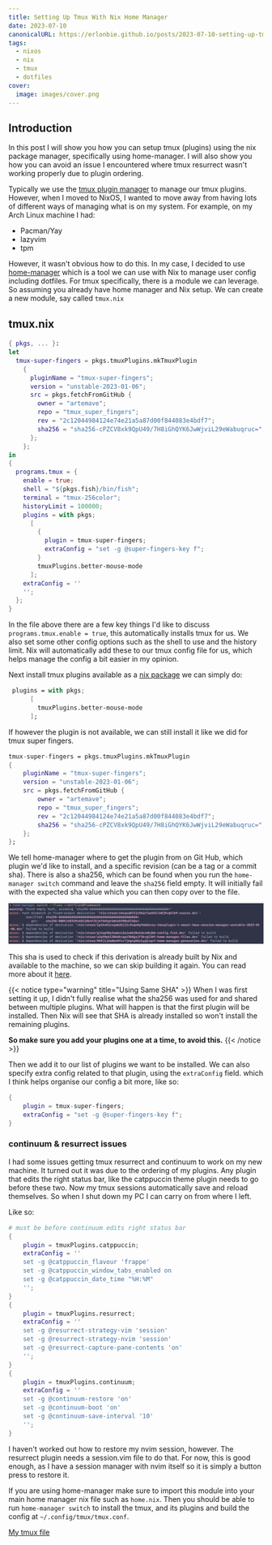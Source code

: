 ```yaml
---
title: Setting Up Tmux With Nix Home Manager
date: 2023-07-10
canonicalURL: https://erlonbie.github.io/posts/2023-07-10-setting-up-tmux-with-nix-home-manager
tags:
  - nixos
  - nix
  - tmux
  - dotfiles
cover:
  image: images/cover.png
---
```



## Introduction

In this post I will show you how you can setup tmux (plugins) using the nix package manager, specifically using home-manager.
I will also show you how you can avoid an issue I encountered where tmux resurrect wasn't working properly due to 
plugin ordering.

Typically we use the [tmux plugin manager](https://github.com/tmux-plugins/tpm) to manage our tmux plugins.
However, when I moved to NixOS, I wanted to move away from having lots of different ways of managing what is on my
system. For example, on my Arch Linux machine I had:

- Pacman/Yay
- lazyvim
- tpm

However, it wasn't obvious how to do this. In my case, I decided to use [home-manager](https://nixos.wiki/wiki/Home_Manager) 
which is a tool we can use with
Nix to manage user config including dotfiles. For tmux specifically, there is a module we can leverage. So assuming
you already have home manager and Nix setup. We can create a new module, say called `tmux.nix`

## tmux.nix

```nix
{ pkgs, ... }:
let
  tmux-super-fingers = pkgs.tmuxPlugins.mkTmuxPlugin
    {
      pluginName = "tmux-super-fingers";
      version = "unstable-2023-01-06";
      src = pkgs.fetchFromGitHub {
        owner = "artemave";
        repo = "tmux_super_fingers";
        rev = "2c12044984124e74e21a5a87d00f844083e4bdf7";
        sha256 = "sha256-cPZCV8xk9QpU49/7H8iGhQYK6JwWjviL29eWabuqruc=";
      };
    };
in
{
  programs.tmux = {
    enable = true;
    shell = "${pkgs.fish}/bin/fish";
    terminal = "tmux-256color";
    historyLimit = 100000;
    plugins = with pkgs;
      [
        {
          plugin = tmux-super-fingers;
          extraConfig = "set -g @super-fingers-key f";
        }
        tmuxPlugins.better-mouse-mode
      ];
    extraConfig = ''
    '';
  };
}
```

In the file above there are a few key things I'd like to discuss `programs.tmux.enable = true`, this automatically installs
tmux for us. We also set some other config options such as the shell to use and the history limit. Nix will automatically
add these to our tmux config file for us, which helps manage the config a bit easier in my opinion.

Next install tmux plugins available as a
[nix package](https://search.nixos.org/packages?channel=unstable&show=tmuxPlugins.better-mouse-mode&from=0&size=50&sort=relevance&type=packages&query=better+mouse+mode) we can simply do:

```nix
 plugins = with pkgs;
      [
        tmuxPlugins.better-mouse-mode
      ];

```

If however the plugin is not available, we can still install it like we did for tmux super fingers. 

```nix
tmux-super-fingers = pkgs.tmuxPlugins.mkTmuxPlugin
{
    pluginName = "tmux-super-fingers";
    version = "unstable-2023-01-06";
    src = pkgs.fetchFromGitHub {
        owner = "artemave";
        repo = "tmux_super_fingers";
        rev = "2c12044984124e74e21a5a87d00f844083e4bdf7";
        sha256 = "sha256-cPZCV8xk9QpU49/7H8iGhQYK6JwWjviL29eWabuqruc=";
    };
};
```

We tell home-manager where to get the plugin from on Git Hub,
which plugin we'd like to install, and a specific revision (can be a tag or a commit sha). There is also a sha256, which
can be found when you run the `home-manager switch` command and leave the `sha256` field empty. It will initially fail
with the expected sha value which you can then copy over to the file.

![Example SHA](images/example-sha.png)

This sha is used to check if this derivation is already built by Nix and available to the machine, so we can skip
building it again. You can read more about it [here](https://discourse.nixos.org/t/how-is-used-the-sha256-of-fetchfromgithub-exactly/4837).

{{< notice type="warning" title="Using Same SHA" >}}
When I was first setting it up, I didn't fully realise what the sha256 was used for and shared between multiple plugins.
What will happen is that the first plugin will be installed. Then Nix will see that SHA is already installed so won't
install the remaining plugins.

**So make sure you add your plugins one at a time, to avoid this.**
{{< /notice >}}

Then we add it to our list of plugins we want to be installed. We can also specify extra config related to that plugin,
using the `extraConfig` field.
which I think helps organise our config a bit more, like so:

```nix
{
    plugin = tmux-super-fingers;
    extraConfig = "set -g @super-fingers-key f";
}
```

### continuum & resurrect issues

I had some issues getting tmux resurrect and continuum to work on my new machine. It turned out it was due to the ordering
of my plugins. Any plugin that edits the right status bar, like the catppuccin theme plugin needs to go before these two.
Now my tmux sessions automatically save and reload themselves. So when I shut down my PC I can carry on from where I left.

Like so:

```nix
# must be before continuum edits right status bar
{
    plugin = tmuxPlugins.catppuccin;
    extraConfig = '' 
    set -g @catppuccin_flavour 'frappe'
    set -g @catppuccin_window_tabs_enabled on
    set -g @catppuccin_date_time "%H:%M"
    '';
}
{
    plugin = tmuxPlugins.resurrect;
    extraConfig = ''
    set -g @resurrect-strategy-vim 'session'
    set -g @resurrect-strategy-nvim 'session'
    set -g @resurrect-capture-pane-contents 'on'
    '';
}
{
    plugin = tmuxPlugins.continuum;
    extraConfig = ''
    set -g @continuum-restore 'on'
    set -g @continuum-boot 'on'
    set -g @continuum-save-interval '10'
    '';
}
```

I haven't worked out how to restore my nvim session, however. The resurrect plugin needs a session.vim file to do that.
For now, this is good enough, as I have a session manager with nvim itself so it is simply a button press to restore it.

If you are using home-manager make sure to import this module into your main home manager nix file such as `home.nix`.
Then you should be able to run `home-manager switch` to install the tmux, and its plugins and build the config at
`~/.config/tmux/tmux.conf`.

[My tmux file](https://gitlab.com/hmajid2301/dotfiles/-/blob/ccb08009df7e0d884db790bca57317748661e35b/home-manager/programs/tmux.nix)

